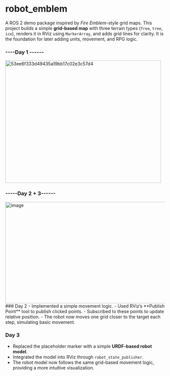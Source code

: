 # robot_emblem
A ROS 2 demo package inspired by *Fire Emblem*-style grid maps.   This project builds a simple **grid-based map** with three terrain types (`free`, `tree`, `ice`),   renders it in RViz using `MarkerArray`, and adds grid lines for clarity.   It is the foundation for later adding units, movement, and RPG logic.
### ----Day 1 ------

<img width="492" height="387" alt="53ee6f333d49435a19bb17c02e3c57d4" src="https://github.com/user-attachments/assets/d7467646-6a7a-4e08-a550-8a7be9c647b0" />

### -----Day 2 + 3------
<img width="522" height="320" alt="image" src="https://github.com/user-attachments/assets/d670b98f-ba2a-47e5-a2b8-6bd9559d22cc" />
### Day 2
- Implemented a simple movement logic.  
- Used RViz’s **Publish Point** tool to publish clicked points.  
- Subscribed to these points to update relative position.  
- The robot now moves one grid closer to the target each step, simulating basic movement.

### Day 3
- Replaced the placeholder marker with a simple **URDF-based robot model**.  
- Integrated the model into RViz through `robot_state_publisher`.  
- The robot model now follows the same grid-based movement logic, providing a more intuitive visualization.
